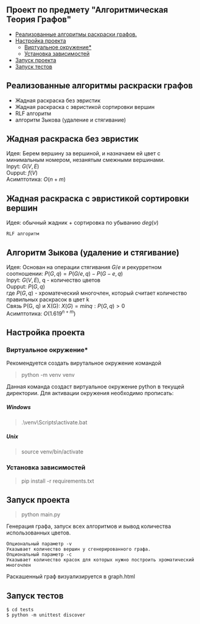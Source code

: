 ## Проект по предмету "Алгоритмическая Теория Графов"

- [Реализованные алгоритмы раскраски графов.](#1)
-  [Настройка проекта](#2)
    + [Виртуальное окружение*](#3)
    + [Установка зависимостей](#4)
-  [Запуск проекта](#5)
-  [Запуск тестов](#6)

<div id="1"></a>

## Реализованные алгоритмы раскраски графов 
- Жадная раскраска без эвристик
- Жадная раскраска с эвристикой сортировки вершин
- RLF алгоритм
- алгоритм Зыкова (удаление и стягивание)

## Жадная раскраска без эвристик
Идея: Берем вершину за вершиной, и назначаем ей цвет с минимальным номером, незанятым смежными вершинами.    
Inpyt: $G(V, E)$  
Oupput: $f(V)$  
Асимптотика: $O(n + m)$  

## Жадная раскраска с эвристикой сортировки вершин
Идея: обычный жадник + сортировка по убыванию $deg(v)$

```
RLF алгоритм
```

## Алгоритм Зыкова (удаление и стягивание)
Идея: Основан на операции стягивания $G/e$ и рекурретном соотношении: $P(G, q) = P(G/e, q) − P(G − e, q)$    
Inpyt: $G(V, E)$, q - количество цветов  
Oupput: $P(G, q)$  
где $P(G, q)$ - хроматеческий многочлен, который считает количество правильных раскрасок в цвет k  
Связь P(G, q) и X(G): $X(G) = min{q : P(G, q) > 0}$  
Асимптотика: $O(1.619^{n+m})$  

<div id="2"></a>

## Настройка проекта 

<div id="3"></a>

### Виртуальное окружение* 
Рекомендуется создать вирутальное окружение командой 
> python -m venv venv

Данная команда создаст виртуальное окружение python в текущей директории. 
Для активации окружения необходимо прописать:

##### Windows
> .\venv\Scripts\activate.bat

##### Unix
> source venv/bin/activate

<div id="4"></a>

### Установка зависимостей 
> pip install -r requirements.txt

<div id="5"></a>

## Запуск проекта 

> python main.py

Генерация графа, запуск всех алгоритмов и вывод количества использованных цветов.
~~~
Опциональный параметр -v
Указывает количество вершин у сгенерированного графа.
Опциональный параметр -с
Указывает количество красок для которых нужно построить хроматический многочлен
~~~
Раскашенный граф визуализируется в graph.html

<div id="6"></a>

## Запуск тестов
~~~
$ cd tests
$ python -m unittest discover
~~~




